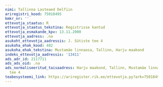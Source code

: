 ```yaml
---
nimi: Tallinna Lasteaed Delfiin
ariregistri_kood: 75018495
kmkr_nr: ''
ettevotja_staatus: R
ettevotja_staatus_tekstina: Registrisse kantud
ettevotja_esmakande_kpv: 13.11.2000
ettevotja_aadress: .na
asukoht_ettevotja_aadressis: J. Sütiste tee 4
asukoha_ehak_kood: 482
asukoha_ehak_tekstina: Mustamäe linnaosa, Tallinn, Harju maakond
indeks_ettevotja_aadressis: '13411'
ads_adr_id: 2117711
ads_ads_oid: .na
ads_normaliseeritud_taisaadress: Harju maakond, Tallinn, Mustamäe linnaosa, J. Sütiste
  tee 4
teabesysteemi_link: https://ariregister.rik.ee/ettevotja.py?ark=75018495&ref=rekvisiidid
---
```

